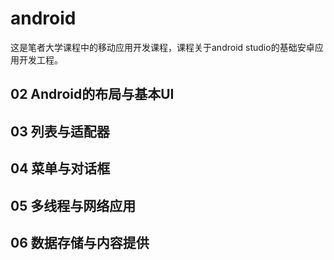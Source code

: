 # android

这是笔者大学课程中的移动应用开发课程，课程关于android studio的基础安卓应用开发工程。

## 02 Android的布局与基本UI

## 03 列表与适配器

## 04 菜单与对话框

## 05 多线程与网络应用

## 06 数据存储与内容提供

